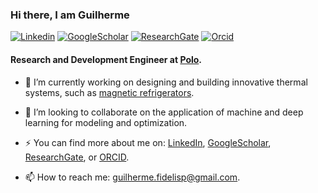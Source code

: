 ### Hi there, I am Guilherme

[![Linkedin](https://img.shields.io/badge/LinkedIn-0077B5?style=for-the-badge&logo=linkedin&logoColor=white)](https://www.linkedin.com/in/guilhermefidelisp/)
[![GoogleScholar](https://img.shields.io/badge/Google_Scholar-4285F4?style=for-the-badge&logo=google-scholar&logoColor=white)](https://scholar.google.com.br/citations?user=khra_qEAAAAJ&hl=pt-BR)
[![ResearchGate](https://img.shields.io/badge/Research_Gate-00CCBB.svg?&style=for-the-badge&logo=ResearchGate&logoColor=white)](https://www.researchgate.net/profile/Guilherme-Peixer?ev=hdr_xprf)
[![Orcid](https://img.shields.io/badge/orcid-A6CE39?style=for-the-badge&logo=orcid&logoColor=white)]([https://scholar.google.com.br/citations?user=khra_qEAAAAJ&hl=pt-BR](https://orcid.org/0000-0002-5238-4910))



<!--
**gfidelisp/gfidelisp** is a ✨ _special_ ✨ repository because its `README.md` (this file) appears on your GitHub profile.



Here are some ideas to get you started:

- 🔭 I’m currently working on ...
- 🌱 I’m currently learning ...
- 👯 I’m looking to collaborate on ...
- 🤔 I’m looking for help with ...
- 💬 Ask me about ...
- 📫 How to reach me: ...
- 😄 Pronouns: ...
- ⚡ Fun fact: ...
-->

#### Research and Development Engineer at [Polo](https://polo.ufsc.br/en/index.html).

- 🔭 I’m currently working on designing and building innovative thermal systems, such as [magnetic refrigerators](https://www.youtube.com/watch?v=5lVMstvAjgk).

- 👯 I’m looking to collaborate on the application of machine and deep learning for modeling and optimization.

- ⚡ You can find more about me on: [LinkedIn](https://www.linkedin.com/in/guilhermefidelisp/), [GoogleScholar](https://scholar.google.com.br/citations?user=khra_qEAAAAJ&hl=pt-BR), [ResearchGate](https://www.researchgate.net/profile/Guilherme-Peixer?ev=hdr_xprf), or [ORCID](https://orcid.org/0000-0002-5238-4910).

- 📫 How to reach me: guilherme.fidelisp@gmail.com.
